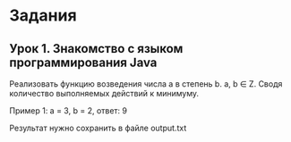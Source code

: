 # Задания
## Урок 1. Знакомство с языком программирования Java
Реализовать функцию возведения числа а в степень b. a, b ∈ Z. Сводя количество выполняемых действий к минимуму.

Пример 1: а = 3, b = 2, ответ: 9

Результат нужно сохранить в файле output.txt


